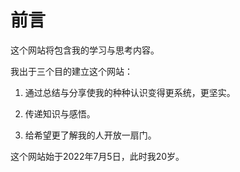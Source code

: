 # 前言

这个网站将包含我的学习与思考内容。

我出于三个目的建立这个网站：

1. 通过总结与分享使我的种种认识变得更系统，更坚实。

2. 传递知识与感悟。

3. 给希望更了解我的人开放一扇门。

这个网站始于2022年7月5日，此时我20岁。